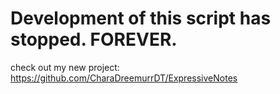 # Development of this script has stopped. FOREVER. 
check out my new project: https://github.com/CharaDreemurrDT/ExpressiveNotes
